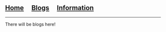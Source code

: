 ## [Home](/)&nbsp;&nbsp;&nbsp;&nbsp;&nbsp;[Blogs](/blogs)&nbsp;&nbsp;&nbsp;&nbsp;&nbsp;[Information](/information)

---

There will be blogs here!
